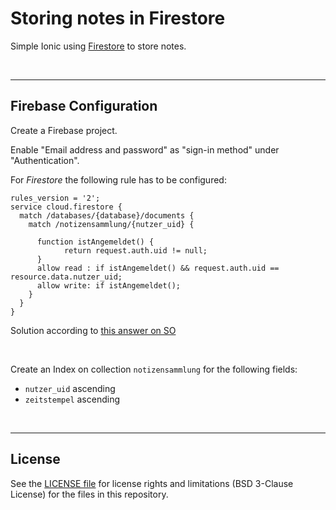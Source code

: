 # Storing notes in Firestore #

Simple Ionic using [Firestore](https://firebase.google.com/docs/firestore/) to store notes.

<br>

----

## Firebase Configuration ##

Create a Firebase project.

Enable "Email address and password" as "sign-in method" under "Authentication".

For *Firestore* the following rule has to be configured:
```
rules_version = '2';
service cloud.firestore {
  match /databases/{database}/documents {
    match /notizensammlung/{nutzer_uid} {

      function istAngemeldet() {
            return request.auth.uid != null;
      }
      allow read : if istAngemeldet() && request.auth.uid == resource.data.nutzer_uid;
      allow write: if istAngemeldet();
    }
  }
}
```
Solution according to [this answer on SO](https://stackoverflow.com/a/55115937)

<br>

Create an Index on collection `notizensammlung` for the following fields:
* `nutzer_uid` ascending
* `zeitstempel` ascending

<br>

----

## License ##

See the [LICENSE file](LICENSE.md) for license rights and limitations (BSD 3-Clause License) for the files in this repository.

<br>
